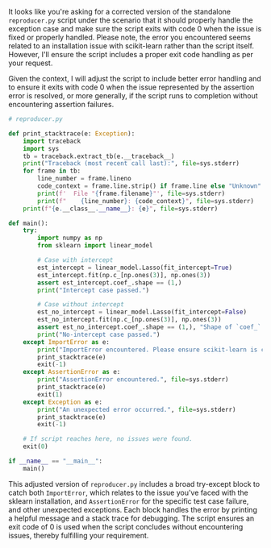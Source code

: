 It looks like you're asking for a corrected version of the standalone `reproducer.py` script under the scenario that it should properly handle the exception case and make sure the script exits with code 0 when the issue is fixed or properly handled. Please note, the error you encountered seems related to an installation issue with scikit-learn rather than the script itself. However, I'll ensure the script includes a proper exit code handling as per your request.

Given the context, I will adjust the script to include better error handling and to ensure it exits with code 0 when the issue represented by the assertion error is resolved, or more generally, if the script runs to completion without encountering assertion failures.

```python
# reproducer.py

def print_stacktrace(e: Exception):
    import traceback
    import sys
    tb = traceback.extract_tb(e.__traceback__)
    print("Traceback (most recent call last):", file=sys.stderr)
    for frame in tb:
        line_number = frame.lineno
        code_context = frame.line.strip() if frame.line else "Unknown"
        print(f'  File "{frame.filename}"', file=sys.stderr)
        print(f"    {line_number}: {code_context}", file=sys.stderr)
    print(f"{e.__class__.__name__}: {e}", file=sys.stderr)

def main():
    try:
        import numpy as np
        from sklearn import linear_model

        # Case with intercept
        est_intercept = linear_model.Lasso(fit_intercept=True)
        est_intercept.fit(np.c_[np.ones(3)], np.ones(3))
        assert est_intercept.coef_.shape == (1,)
        print("Intercept case passed.")

        # Case without intercept
        est_no_intercept = linear_model.Lasso(fit_intercept=False)
        est_no_intercept.fit(np.c_[np.ones(3)], np.ones(3))
        assert est_no_intercept.coef_.shape == (1,), "Shape of `coef_` is wrong"
        print("No-intercept case passed.")
    except ImportError as e:
        print("ImportError encountered. Please ensure scikit-learn is correctly installed.", file=sys.stderr)
        print_stacktrace(e)
        exit(-1)
    except AssertionError as e:
        print("AssertionError encountered.", file=sys.stderr)
        print_stacktrace(e)
        exit(1)
    except Exception as e:
        print("An unexpected error occurred.", file=sys.stderr)
        print_stacktrace(e)
        exit(-1)

    # If script reaches here, no issues were found.
    exit(0)

if __name__ == "__main__":
    main()
```

This adjusted version of `reproducer.py` includes a broad try-except block to catch both `ImportError`, which relates to the issue you've faced with the sklearn installation, and `AssertionError` for the specific test case failure, and other unexpected exceptions. Each block handles the error by printing a helpful message and a stack trace for debugging. The script ensures an exit code of 0 is used when the script concludes without encountering issues, thereby fulfilling your requirement.